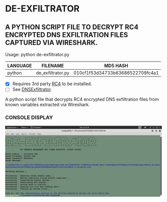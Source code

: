 # DE-EXFILTRATOR
## A PYTHON SCRIPT FILE TO DECRYPT RC4 ENCRYPTED DNS EXFILTRATION FILES CAPTURED VIA WIRESHARK.

Usage: python de-exfiltrator.py

| LANGUAGE | FILENAME          | MD5 HASH                         |
|------    |------             | -------                          |
| python   | de_exfiltrator.py | 010cf1f53d34733b63686522709fc4a1 |

- [x] Requires 3rd party [RC4](https://pypi.org/project/arc4/) to be installed.
- [ ] See [DNSExfiltrator](https://github.com/Arno0x/DNSExfiltrator).

A python script file that decrypts RC4 encrypted DNS exfiltration files from known variables extracted via Wireshark.

### CONSOLE DISPLAY
![Screenshot](picture1.png)
